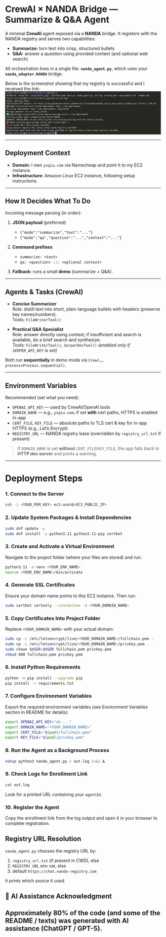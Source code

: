 # CrewAI × NANDA Bridge — Summarize & Q&A Agent

A minimal **CrewAI** agent exposed via a **NANDA** bridge. It registers with the NANDA registry and serves two capabilities:

- **Summarize:** turn text into crisp, structured bullets  
- **Q&A:** answer a question using provided context (and optional web search)

All orchestration lives in a single file: **`nanda_agent.py`**, which uses your **`nanda_adapter.NANDA`** bridge.

Below is the screenshot showing that my registry is successful and I received the link:
![Registration Screenshot](screenshot_for_register.png)

---

## Deployment Context

- **Domain:** I own `ysqiu.com` via Namecheap and point it to my EC2 instance.  
- **Infrastructure:** Amazon Linux EC2 instance, following setup instructions.  

---

## How It Decides What To Do

Incoming message parsing (in order):

1. **JSON payload** (preferred)
   - `{"mode":"summarize","text":"..."}`
   - `{"mode":"qa","question":"...","context":"..."}`

2. **Command prefixes**
   - `summarize: <text>`
   - `qa: <question> ::: <optional context>`

3. **Fallback:** runs a small **demo** (summarize + Q&A).

---

## Agents & Tasks (CrewAI)

- **Concise Summarizer**  
  Role: distill text into short, plain-language bullets with headers (preserve key names/numbers).  
  Tools: `FileWriterTool()`

- **Practical Q&A Specialist**  
  Role: answer directly using context; if insufficient and search is available, do a brief search and synthesize.  
  Tools: `FileWriterTool()`, `SerperDevTool()` *(enabled only if `SERPER_API_KEY` is set)*

Both run **sequentially** in demo mode via `Crew(…, process=Process.sequential)`.

---

## Environment Variables

Recommended (set what you need):

- `OPENAI_API_KEY` — used by CrewAI/OpenAI tools   
- `DOMAIN_NAME` — e.g., `ysqiu.com`; if set **with** cert paths, HTTPS is enabled in-app  
- `CERT_FILE`, `KEY_FILE` — absolute paths to TLS cert & key for in-app HTTPS (e.g., Let’s Encrypt)  
- `REGISTRY_URL` — NANDA registry base (overridden by `registry_url.txt` if present)

> If `DOMAIN_NAME` is set **without** `CERT_FILE`/`KEY_FILE`, the app falls back to **HTTP dev server** and prints a warning.

---

# Deployment Steps

### 1. Connect to the Server
```bash
ssh -i <YOUR_PEM_KEY> ec2-user@<EC2_PUBLIC_IP>
```

### 2. Update System Packages & Install Dependencies
```bash
sudo dnf update -y
sudo dnf install -y python3.11 python3.11-pip certbot
```

### 3. Create and Activate a Virtual Environment
Navigate to the project folder (where your files are stored) and run:
```bash
python3.11 -m venv <YOUR_ENV_NAME>
source <YOUR_ENV_NAME>/bin/activate
```

### 4. Generate SSL Certificates
Ensure your domain name points to this EC2 instance. Then run:
```bash
sudo certbot certonly --standalone -d <YOUR_DOMAIN_NAME>
```

### 5. Copy Certificates Into Project Folder
Replace `<YOUR_DOMAIN_NAME>` with your actual domain:
```bash
sudo cp -L /etc/letsencrypt/live/<YOUR_DOMAIN_NAME>/fullchain.pem .
sudo cp -L /etc/letsencrypt/live/<YOUR_DOMAIN_NAME>/privkey.pem .
sudo chown $USER:$USER fullchain.pem privkey.pem
chmod 600 fullchain.pem privkey.pem
```

### 6. Install Python Requirements
```bash
python -m pip install --upgrade pip
pip install -r requirements.txt
```

### 7. Configure Environment Variables
Export the required environment variables (see Environment Variables section in README for details):
```bash
export OPENAI_API_KEY="sk-..."
export DOMAIN_NAME="<YOUR_DOMAIN_NAME>"
export CERT_FILE="$(pwd)/fullchain.pem"
export KEY_FILE="$(pwd)/privkey.pem"
```

### 8. Run the Agent as a Background Process
```bash
nohup python3 nanda_agent.py > out.log 2>&1 &
```

### 9. Check Logs for Enrollment Link
```bash
cat out.log
```
Look for a printed URL containing your `agentId`.

### 10. Register the Agent
Copy the enrollment link from the log output and open it in your browser to complete registration.


## Registry URL Resolution

`nanda_agent.py` chooses the registry URL by:
1. `registry_url.txt` (if present in CWD), else
2. `REGISTRY_URL` env var, else
3. default `https://chat.nanda-registry.com`

It prints which source it used.


## 🤖 AI Assistance Acknowledgment
Approximately **80% of the code (and some of the README / texts) was generated with AI assistance** (ChatGPT / GPT-5).  
---

